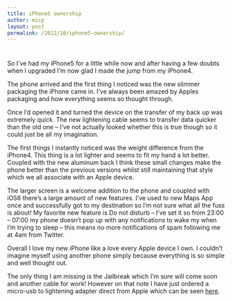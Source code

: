 ```yaml
---
title: iPhone5 ownership
author: micp
layout: post
permalink: /2012/10/iphone5-ownership/
---
```

# 

So I’ve had my iPhone5 for a little while now and after having a few doubts when I upgraded I’m now glad I made the jump from my iPhone4.

The phone arrived and the first thing I noticed was the new slimmer packaging the iPhone came in. I’ve always been amazed by Apples packaging and how everything seems so thought through.

Once I’d opened it and turned the device on the transfer of my back up was extremely quick. The new lightening cable seems to transfer data quicker than the old one – I’ve not actually looked whether this is true though so it could just be all my imagination.

The first things I instantly noticed was the weight difference from the iPhone4. This thing is a lot lighter and seems to fit my hand a lot better. Coupled with the new aluminum back I think these small changes make the phone better than the previous versions whilst still maintaining that style which we all associate with an Apple device.

The larger screen is a welcome addition to the phone and coupled with iOS6 there’s a large amount of new features. I’ve used to new Maps App once and successfully got to my destination so I’m not sure what all the fuss is about! My favorite new feature is Do not disturb – I’ve set it so from 23:00 – 07:00 my phone doesn’t pop up with any notifications to wake my when I’m trying to sleep – this means no more notifications of spam following me at 4am from Twitter.

Overall I love my new iPhone like a love every Apple device I own. I couldn’t imagine myself using another phone simply because everything is so simple and well thought out.

The only thing I am missing is the Jailbreak which I’m sure will come soon and another cable for work! However on that note I have just ordered a micro-usb to lightening adapter direct from Apple which can be seen [here][1].

 [1]: http://store.apple.com/uk/product/MD820ZM/A/lightning-to-micro-usb-adapter?fnode=48 "Micro USB to Lightening"